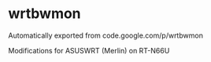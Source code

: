 # wrtbwmon
Automatically exported from code.google.com/p/wrtbwmon

Modifications for ASUSWRT (Merlin) on RT-N66U
